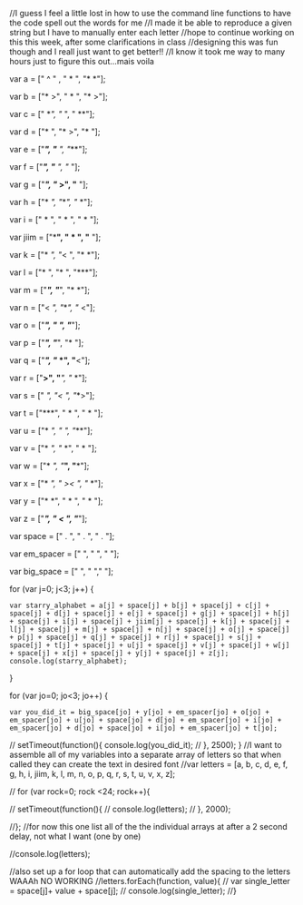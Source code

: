 //I guess I feel a little lost in how to use the command line functions to have the code spell out the words for me 
//I made it be able to reproduce a given string but I have to manually enter each letter 
//hope to continue working on this this week, after some clarifications in class
//designing this was fun though and I reall just want to get better!! 
//I know it took me way to many hours just to figure this out...mais voila

var a = [" ^ " , " * ", "* *"];

var b = ["* >", " * ", "* >"];

var c = [" **", "*  ", " **"];

var d = ["*  ", "* >", "*  "];

var e = ["***", "** ", "***"];

var f = ["***", "** ", "*  "];

var g = ["***", "* >", "** "];

var h = ["* *", "***", "* *"];

var i = [" * ", " * ", " * "];

var jiim = ["***", " * ", "** "];

var k = ["* *", "*< ", "* *"];

var l = ["*  ", "*  ", "***"];

var m = ["***", "***", "* *"];

var n = ["< *", "***", "* <"];

var o = ["***", "* *", "***"];

var p = ["***", "***", "*  "];

var q = ["***", "* *", "**<"];

var r = ["**>", "***", "* *"];

var s = [" **", "<* ", "**>"];

var t = ["***", " * ", " * "];

var u = ["* *", "* *", "***"];

var v = ["* *", "* *", " * "];

var w = ["* *", "***", "***"];

var x = ["*  *", " >< ", "*  *"];

var y = ["* *", " * ", " * "];

var z = ["***", " < ", "***"];

var space = [" . ", " . ", " . "];

var em_spacer = ["  ", "  ", "  "];

var big_space = ["							", "							","							"];
 

for (var j=0; j<3; j++) {

	var starry_alphabet = a[j] + space[j] + b[j] + space[j] + c[j] + space[j] + d[j] + space[j] + e[j] + space[j] + g[j] + space[j] + h[j] + space[j] + i[j] + space[j] + jiim[j] + space[j] + k[j] + space[j] + l[j] + space[j] + m[j] + space[j] + n[j] + space[j] + o[j] + space[j] + p[j] + space[j] + q[j] + space[j] + r[j] + space[j] + s[j] + space[j] + t[j] + space[j] + u[j] + space[j] + v[j] + space[j] + w[j] + space[j] + x[j] + space[j] + y[j] + space[j] + z[j];
	console.log(starry_alphabet);

}


for (var jo=0; jo<3; jo++) {

    var you_did_it = big_space[jo] + y[jo] + em_spacer[jo] + o[jo] + em_spacer[jo] + u[jo] + space[jo] + d[jo] + em_spacer[jo] + i[jo] + em_spacer[jo] + d[jo] + space[jo] + i[jo] + em_spacer[jo] + t[jo];

   // setTimeout(function(){
	console.log(you_did_it);
   // }, 2500);
}
//I want to assemble all of my variables into a separate array of letters so that when called they can create the text in desired font
//var letters = [a, b, c, d, e, f, g, h, i, jiim, k, l, m, n, o, p, q, r, s, t, u, v, x, z];

// for (var rock=0; rock <24; rock++){

  // setTimeout(function(){
 // console.log(letters);
 // }, 2000);    

//}; 
//for now this one list all of the the individual arrays at after a 2 second delay, not what I want (one by one)





//console.log(letters);

//also set up a for loop that can automatically add the spacing to the letters WAAAh NO WORKING
//letters.forEach(function, value){
//	var single_letter = space[j]+ value + space[j];
//	console.log(single_letter);
//}

